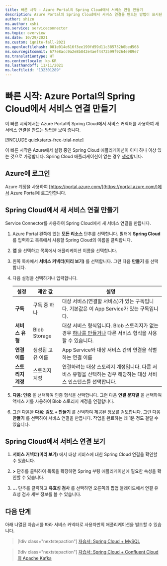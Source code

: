```yaml
---
title: 빠른 시작 - Azure Portal의 Spring Cloud에서 서비스 연결 만들기
description: Azure Portal의 Spring Cloud에서 서비스 연결을 만드는 방법이 표시된 빠른 시작
author: shizn
ms.author: xshi
ms.service: serviceconnector
ms.topic: overview
ms.date: 10/29/2021
ms.custom: ignite-fall-2021
ms.openlocfilehash: 001e014e616f3ee199fd59d11c385732b0bed568
ms.sourcegitcommit: 677e8acc9a2e8b842e4aef4472599f9264e989e7
ms.translationtype: HT
ms.contentlocale: ko-KR
ms.lasthandoff: 11/11/2021
ms.locfileid: "132301289"
---
```

# <a name="quickstart-create-a-service-connection-in-spring-cloud-from-azure-portal"></a>빠른 시작: Azure Portal의 Spring Cloud에서 서비스 연결 만들기

이 빠른 시작에서는 Azure Portal의 Spring Cloud에서 서비스 커넥터를 사용하여 새 서비스 연결을 만드는 방법을 보여 줍니다.

[!INCLUDE [quickstarts-free-trial-note](../../includes/quickstarts-free-trial-note.md)]

이 빠른 시작은 Azure에서 실행 중인 Spring Cloud 애플리케이션이 이미 하나 이상 있는 것으로 가정합니다. Spring Cloud 애플리케이션이 없는 경우 [생성](../spring-cloud/quickstart.md)합니다.

## <a name="sign-in-to-azure"></a>Azure에 로그인

Azure 계정을 사용하여 [https://portal.azure.com/](https://portal.azure.com/)에서 Azure Portal에 로그인합니다.

## <a name="create-a-new-service-connection-in-spring-cloud"></a>Spring Cloud에서 새 서비스 연결 만들기

Service Connector를 사용하여 Spring Cloud에서 새 서비스 연결을 만듭니다.

1. Azure Portal 왼쪽에 있는 **모든 리소스** 단추를 선택합니다. 필터에 **Spring Cloud** 를 입력하고 목록에서 사용할 Spring Cloud의 이름을 클릭합니다.
1. **앱** 을 선택하고 목록에서 애플리케이션 이름을 선택합니다.
1. 왼쪽 목차에서 **서비스 커넥터(미리 보기)** 를 선택합니다. 그런 다음 **만들기** 를 선택합니다.
1. 다음 설정을 선택하거나 입력합니다.

    | 설정      | 제안 값  | 설명                                        |
    | ------------ |  ------- | -------------------------------------------------- |
    | **구독** | 구독 중 하나 | 대상 서비스(연결할 서비스)가 있는 구독입니다. 기본값은 이 App Service가 있는 구독입니다. |
    | **서비스 유형** | Blob Storage | 대상 서비스 형식입니다. Blob 스토리지가 없는 경우 [하나를 만들거나](../storage/blobs/storage-quickstart-blobs-portal.md) 다른 서비스 형식을 사용할 수 있습니다. |
    | **연결 이름** | 생성된 고유 이름 | App Service와 대상 서비스 간의 연결을 식별하는 연결 이름  |
    | **스토리지 계정** | 스토리지 계정 | 연결하려는 대상 스토리지 계정입니다. 다른 서비스 유형을 선택하는 경우 해당하는 대상 서비스 인스턴스를 선택합니다. |

1. **다음: 인증** 을 선택하여 인증 형식을 선택합니다. 그런 다음 **연결 문자열** 을 선택하여 액세스 키를 사용하여 Blob 스토리지 계정을 연결합니다.
1. 그런 다음을 **다음: 검토 + 만들기** 를 선택하여 제공된 정보를 검토합니다. 그런 다음 **만들기** 를 선택하여 서비스 연결을 만듭니다. 작업을 완료하는 데 1분 정도 걸릴 수 있습니다.

## <a name="view-service-connections-in-spring-cloud"></a>Spring Cloud에서 서비스 연결 보기

1. **서비스 커넥터(미리 보기)** 에서 대상 서비스에 대한 Spring Cloud 연결을 확인할 수 있습니다.

1. **>** 단추를 클릭하여 목록을 확장하면 Spring 부팅 애플리케이션에 필요한 속성을 확인할 수 있습니다.

1. **...** 단추를 클릭하고 **유효성 검사** 를 선택하면 오른쪽의 팝업 블레이드에서 연결 유효성 검사 세부 정보를 볼 수 있습니다.

## <a name="next-steps"></a>다음 단계

아래 나열된 자습서를 따라 서비스 커넥터로 사용자만의 애플리케이션을 빌드할 수 있습니다.

> [!div class="nextstepaction"]
> [자습서: Spring Cloud + MySQL](./tutorial-java-spring-mysql.md)

> [!div class="nextstepaction"]
> [자습서: Spring Cloud + Confluent Cloud의 Apache Kafka](./tutorial-java-spring-confluent-kafka.md)
